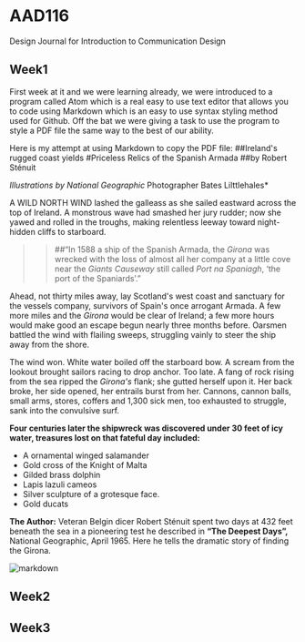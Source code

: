 AAD116
======

Design Journal for Introduction to Communication Design

Week1
-----

First week at it and we were learning already, we were introduced to a program called Atom which is a real easy to use text editor that allows you to code using Markdown which is an easy to use syntax styling method used for Github. Off the bat we were giving a task to use the program to style a PDF file the same way to the best of our ability.

Here is my attempt at using Markdown to copy the PDF file:
##Ireland's rugged coast yields
#Priceless Relics of the Spanish Armada
##by Robert Sténuit

*Illustrations by National Geographic*
Photographer Bates Lilttlehales*

A WILD NORTH WIND lashed the galleass as she sailed eastward across the top of Ireland. A monstrous wave had smashed her jury rudder; now she yawed and rolled in the troughs, making relentless leeway toward night-hidden cliffs to starboard.

>>##“In 1588 a ship of the Spanish Armada, the *Girona* was wrecked with the loss of almost all her company at a little cove near the *Giants Causeway* still called *Port na Spaniagh*, ‘the port of the Spaniards’.”

Ahead, not thirty miles away, lay Scotland's west coast and sanctuary for the vessels company, survivors of Spain's once arrogant Armada. A few more miles and the *Girona* would be clear of Ireland; a few more hours would make good an escape begun nearly three months before. Oarsmen battled the wind with flailing sweeps, struggling vainly to steer the ship away from the shore.

The wind won. White water boiled off the starboard bow. A scream from the lookout brought sailors racing to drop anchor. Too late. A fang of rock rising from the sea ripped the *Girona's* flank; she gutted herself upon it. Her back broke, her side opened, her entrails burst from her. Cannons, cannon balls, small arms, stores, coffers and 1,300 sick men, too exhausted to struggle, sank into the convulsive surf.

**Four centuries later the shipwreck was discovered under 30 feet of icy water, treasures lost on that fateful day included:**

+ A ornamental winged salamander
+ Gold cross of the Knight of Malta
+ Gilded brass dolphin
+ Lapis lazuli cameos
+ Silver sculpture of a grotesque face.
+ Gold ducats

__The Author:__ Veteran Belgin dicer Robert Sténuit spent two days at 432 feet beneath the sea in a pioneering test he described in __“The Deepest Days”,__ National Geographic, April 1965. Here he tells the dramatic story of finding the Girona.

![markdown](../images/markdown.jpeg)


Week2
-----



Week3
-----
